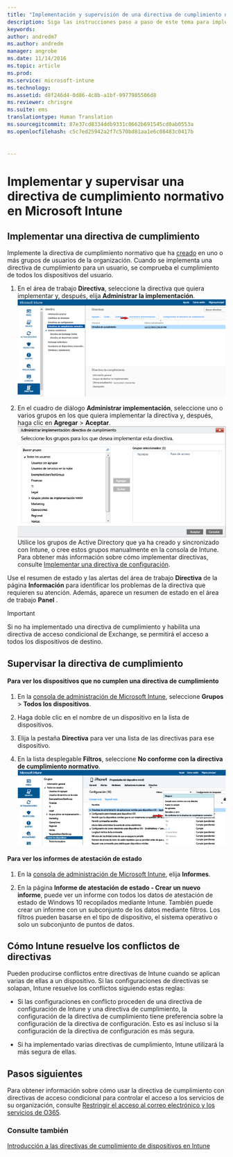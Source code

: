 ```yaml
---
title: "Implementación y supervisión de una directiva de cumplimiento normativo | Microsoft Intune"
description: Siga las instrucciones paso a paso de este tema para implementar y supervisar una directiva de cumplimiento normativo del dispositivo.
keywords: 
author: andredm7
ms.author: andredm
manager: angrobe
ms.date: 11/14/2016
ms.topic: article
ms.prod: 
ms.service: microsoft-intune
ms.technology: 
ms.assetid: d8f246d4-0d86-4c8b-a1bf-9977985506d8
ms.reviewer: chrisgre
ms.suite: ems
translationtype: Human Translation
ms.sourcegitcommit: 87e37cd8334ddb9331c0662b691545cd0ab0553a
ms.openlocfilehash: c5c7ed25942a2f7c570bd81aa1e6c08483c0417b


---
```


# <a name="deploy-and-monitor-a-device-compliance-policy-in-microsoft-intune"></a>Implementar y supervisar una directiva de cumplimiento normativo en Microsoft Intune
## <a name="deploy-a-compliance-policy"></a>Implementar una directiva de cumplimiento
Implemente la directiva de cumplimiento normativo que ha [creado](create-a-device-compliance-policy-in-microsoft-intune.md) en uno o más grupos de usuarios de la organización. Cuando se implementa una directiva de cumplimiento para un usuario, se comprueba el cumplimiento de todos los dispositivos del usuario.

1.  En el área de trabajo **Directiva**, seleccione la directiva que quiera implementar y, después, elija **Administrar la implementación**.
![Captura de pantalla de la página de directiva de cumplimiento normativo, donde se muestra la opción de menú Administrar implementación en la parte superior](./media/intune-sa-3c-deploy-compliance-policy2.png)

2.  En el cuadro de diálogo **Administrar implementación**, seleccione uno o varios grupos en los que quiera implementar la directiva y, después, haga clic en **Agregar** > **Aceptar**.
![Captura de pantalla del cuadro de diálogo Administrar implementación](./media/intune-sa-3d-deploy-compliance-policy3-Manage.png) Utilice los grupos de Active Directory que ya ha creado y sincronizado con Intune, o cree estos grupos manualmente en la consola de Intune. Para obtener más información sobre cómo implementar directivas, consulte [Implementar una directiva de configuración](manage-settings-and-features-on-your-devices-with-microsoft-intune-policies.md).

Use el resumen de estado y las alertas del área de trabajo **Directiva** de la página **Información** para identificar los problemas de la directiva que requieren su atención. Además, aparece un resumen de estado en el área de trabajo **Panel** .

> [!IMPORTANT]
> Si no ha implementado una directiva de cumplimiento y habilita una directiva de acceso condicional de Exchange, se permitirá el acceso a todos los dispositivos de destino.

## <a name="monitor-the-compliance-policy"></a>Supervisar la directiva de cumplimiento

#### <a name="to-view-devices-that-do-not-conform-to-a-compliance-policy"></a>Para ver los dispositivos que no cumplen una directiva de cumplimiento

1.  En la [consola de administración de Microsoft Intune](https://manage.microsoft.com), seleccione **Grupos** > **Todos los dispositivos**.

2.  Haga doble clic en el nombre de un dispositivo en la lista de dispositivos.

3.  Elija la pestaña **Directiva** para ver una lista de las directivas para ese dispositivo.

4.  En la lista desplegable **Filtros**, seleccione **No conforme con la directiva de cumplimiento normativo**.
![Captura de pantalla que muestra la lista de opciones de la lista de filtros](./media/intune-sa-3e-view-device-noncompliance.png)

#### <a name="to-view-the-health-attestation-reports"></a>Para ver los informes de atestación de estado

1.  En la [consola de administración de Microsoft Intune](https://manage.microsoft.com), elija **Informes**.

2.  En la página **Informe de atestación de estado - Crear un nuevo informe**, puede ver un informe con todos los datos de atestación de estado de Windows 10 recopilados mediante Intune. También puede crear un informe con un subconjunto de los datos mediante filtros. Los filtros pueden basarse en el tipo de dispositivo, el sistema operativo o solo un subconjunto de puntos de datos.

## <a name="how-intune-resolves-policy-conflicts"></a>Cómo Intune resuelve los conflictos de directivas
Pueden producirse conflictos entre directivas de Intune cuando se aplican varias de ellas a un dispositivo. Si las configuraciones de directivas se solapan, Intune resuelve los conflictos siguiendo estas reglas:

-   Si las configuraciones en conflicto proceden de una directiva de configuración de Intune y una directiva de cumplimiento, la configuración de la directiva de cumplimiento tiene preferencia sobre la configuración de la directiva de configuración. Esto es así incluso si la configuración de la directiva de configuración es más segura.

-   Si ha implementado varias directivas de cumplimiento, Intune utilizará la más segura de ellas.

## <a name="next-steps"></a>Pasos siguientes
Para obtener información sobre cómo usar la directiva de cumplimiento con directivas de acceso condicional para controlar el acceso a los servicios de su organización, consulte [Restringir el acceso al correo electrónico y los servicios de O365](restrict-access-to-email-and-o365-services-with-microsoft-intune.md).


### <a name="see-also"></a>Consulte también
[Introducción a las directivas de cumplimiento de dispositivos en Intune](introduction-to-device-compliance-policies-in-microsoft-intune.md)



<!--HONumber=Dec16_HO2-->


